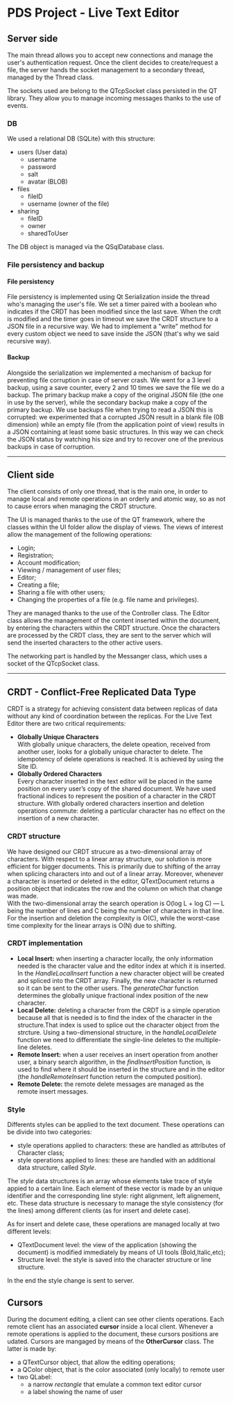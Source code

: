 # PDS Project - Live Text Editor

## Server side

The main thread allows you to accept new connections and manage the user's authentication request. Once the client decides to create/request a file, the server hands the socket management to a secondary thread, managed by the Thread class. 

The sockets used are belong to the QTcpSocket class persisted in the QT library. They allow you to manage incoming messages thanks to the use of events.

### DB

We used a relational DB (SQLite) with this structure:
- users (User data)
  - username 
  - password 
  - salt
  - avatar (BLOB)
- files
  - fileID 
  - username (owner of the file)
- sharing
  - fileID 
  - owner 
  - sharedToUser
  
The DB object is managed via the QSqlDatabase class.
 

### File persistency and backup 

#### File persistency
File persistency is implemented using Qt Serialization inside the thread who's managing the user's file. We set a timer 
paired with a boolean who indicates if the CRDT has been modified since the last save. 
When the crdt is modified and the timer goes in timeout we save the CRDT structure to a JSON file in a recursive way.
We had to implement a "write" method for every custom object we need to save inside the JSON (that's why we said recursive way).

#### Backup
Alongside the serialization we implemented a mechanism of backup for preventing file corruption in case of server crash.
We went for a 3 level backup, using a save counter, every 2 and 10 times we save the file we do a backup.
The primary backup make a copy of the original JSON file (the one in use by the server), while the secondary backup make
a copy of the primary backup. 
We use backups file when trying to read a JSON this is corrupted: we experimented that a corrupted JSON result in a blank
file (0B dimension) while an empty file (from the application point of view) results in a JSON containing at least some 
basic structures. In this way we can check the JSON status by watching his size and try to recover one of the previous backups
in case of corruption.

---

## Client side

The client consists of only one thread, that is the main one, in order to manage local and remote operations in an orderly and atomic way, so as not to cause errors when managing the CRDT structure.

The UI is managed thanks to the use of the QT framework, where the classes within the UI folder allow the display of views.
The views of interest allow the management of the following operations:

- Login;
- Registration;
- Account modification;
- Viewing / management of user files;
- Editor;
- Creating a file;
- Sharing a file with other users;
- Changing the properties of a file (e.g. file name and privileges).

They are managed thanks to the use of the Controller class.
The Editor class allows the management of the content inserted within the document, by entering the characters within the CRDT structure. Once the characters are processed by the CRDT class, they are sent to the server which will send the inserted characters to the other active users.

The networking part is handled by the Messanger class, which uses a socket of the QTcpSocket class.

---

## CRDT - Conflict-Free Replicated Data Type
CRDT is a strategy for achieving consistent data between replicas of data without any kind of coordination between the replicas. For the Live Text Editor there are two critical requirements:
* **Globally Unique Characters**  
With globally unique characters, the delete opeation, received from another user, looks for a globally unique character to delete. The idempotency of delete operations is reached. It is achieved by using the Site ID.
* **Globally Ordered Characters**  
Every character inserted in the text editor will be placed in the same position on every user’s copy of the shared document. We have used fractional indices to represent the position of a character in the CRDT structure. With globally ordered characters insertion and deletion operations commute: deleting a particular character has no effect on the insertion of a new character.

### CRDT structure
We have designed our CRDT strucure as a two-dimensional array of characters. With respect to a linear array structure, our solution is  more efficient for bigger documents. This is primarily due to shifting of the array when splicing characters into and out of a linear array. Moreover, whenever a character is inserted or deleted in the editor, QTextDocument returns a position object that indicates the row and the column on which that change was made.  
With the two-dimensional array the search operation is O(log L + log C) — L being the number of lines and C being the number of characters in that line. For the insertion and deletion the complexity is O(C), while the worst-case time complexity for the linear arrays is O(N) due to shifting.

### CRDT implementation
- **Local Insert:** when inserting a character locally, the only information needed is the character value and the editor index at which it is inserted. In the *HandleLocalInsert* function a new character object will be created and spliced into the CRDT array. Finally, the new character is returned so it can be sent to the other users. The *generateChar* function determines the globally unique fractional index position of the new character. 
- **Local Delete:** deleting a character from the CRDT is a simple operation because all that is needed is to find the index of the character in the structure.That index is used to splice out the character object from the strcture. Using a two-dimensional structure, in the *handleLocalDelete* function we need to differentiate the single-line deletes to the multiple-line deletes.
- **Remote Insert:** when a user receives an insert operation from another user, a binary search algorithm, in the *findInsertPosition* function, is used to find where it should be inserted in the structure and in the editor (the *handleRemoteInsert* function return the computed position). 
- **Remote Delete:** the remote delete messages are managed as the remote insert messages.


### Style
Differents styles can be applied to the text document. These operations can be divide into two categories: 
* style operations applied to characters: these are handled as attributes of Character class;
* style operations applied to lines: these are handled with an additional data structure, called *Style*.

The *style* data structures is an array whose elements take trace of style appied to a certain line. Each element of these vector is made by an unique identifier and the corresponding line style: right alignment, left alignement, etc.
These data structure is necessary to manage the style consistency (for the lines) among different clients (as for insert and delete case).

As for insert and delete case, these operations are managed locally at two different levels:
* QTextDocument level: the view of the application (showing the document) is modified immediately by means of UI tools (Bold,Italic,etc);
* Structure level: the style is saved into the character structure or line structure.

In the end the style change is sent to server.


## Cursors
During the document editing, a client can see other clients operations. Each remote client has an associated **cursor** inside a local client. 
Whenever a remote operations is applied to the document, these cursors positions are udated.
Cursors are mangaged by means of the **OtherCursor** class. The latter is made by:
* a QTextCursor object, that allow the editing operations;
* a QColor object, that is the color associated (only locally) to remote user
* two QLabel:
  * a narrow *rectangle* that emulate a common text editor cursor
  * a label showing the name of user
